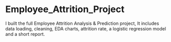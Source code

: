 # Employee_Attrition_Project
I built the full Employee Attrition Analysis &amp; Prediction project, It includes data loading, cleaning, EDA charts, attrition rate, a logistic regression model and a short report.
